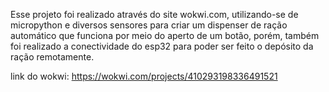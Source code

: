 Esse projeto foi realizado através do site wokwi.com, utilizando-se de micropython e diversos sensores para criar um dispenser de ração automático que funciona por meio do aperto de um botão,
porém, também foi realizado a conectividade do esp32 para poder ser feito o depósito da ração remotamente.

link do wokwi: https://wokwi.com/projects/410293198336491521
